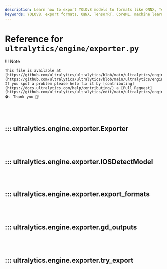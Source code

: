 ```yaml
---
description: Learn how to export YOLOv8 models to formats like ONNX, TensorRT, CoreML, and more. Optimize your exports for different platforms.
keywords: YOLOv8, export formats, ONNX, TensorRT, CoreML, machine learning model export, AI, deep learning
---
```


# Reference for `ultralytics/engine/exporter.py`

!!! Note

    This file is available at [https://github.com/ultralytics/ultralytics/blob/main/ultralytics/engine/exporter.py](https://github.com/ultralytics/ultralytics/blob/main/ultralytics/engine/exporter.py). If you spot a problem please help fix it by [contributing](https://docs.ultralytics.com/help/contributing/) a [Pull Request](https://github.com/ultralytics/ultralytics/edit/main/ultralytics/engine/exporter.py) 🛠️. Thank you 🙏!

<br><br>

## ::: ultralytics.engine.exporter.Exporter

<br><br>

## ::: ultralytics.engine.exporter.IOSDetectModel

<br><br>

## ::: ultralytics.engine.exporter.export_formats

<br><br>

## ::: ultralytics.engine.exporter.gd_outputs

<br><br>

## ::: ultralytics.engine.exporter.try_export

<br><br>
